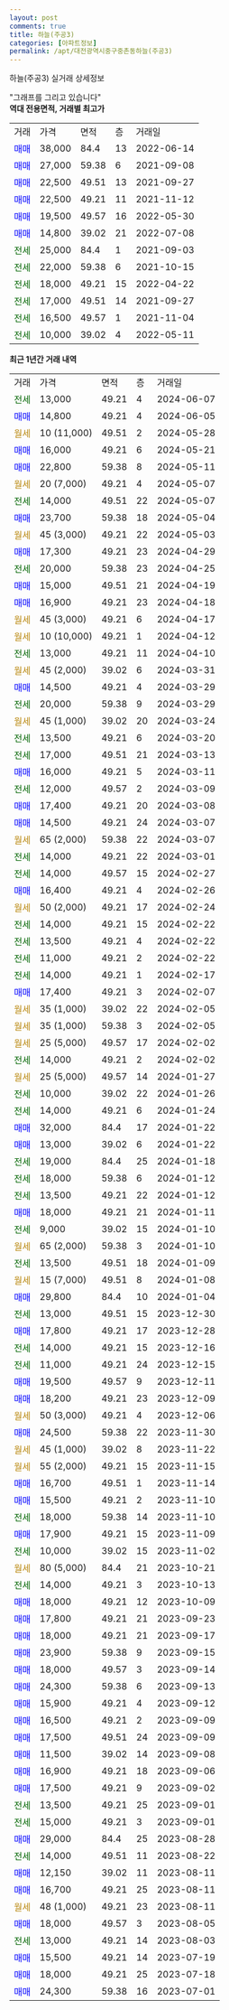 ```yaml
---
layout: post
comments: true
title: 하늘(주공3)
categories: [아파트정보]
permalink: /apt/대전광역시중구중촌동하늘(주공3)
---
```


하늘(주공3) 실거래 상세정보

<script type="text/javascript">
  google.charts.load('current', {'packages':['line', 'corechart']});
  google.charts.setOnLoadCallback(drawChart);

  function drawChart() {
    var data = new google.visualization.DataTable();
    data.addColumn('date', '거래일');
    data.addColumn('number', "매매");
    data.addColumn('number', "전세");
    data.addColumn('number', "전매");

    data.addRows([[new Date(Date.parse("2024-06-07")), null, 13000, null], [new Date(Date.parse("2024-06-05")), 14800, null, null], [new Date(Date.parse("2024-05-28")), null, null, null], [new Date(Date.parse("2024-05-21")), 16000, null, null], [new Date(Date.parse("2024-05-11")), 22800, null, null], [new Date(Date.parse("2024-05-07")), null, null, null], [new Date(Date.parse("2024-05-07")), null, 14000, null], [new Date(Date.parse("2024-05-04")), 23700, null, null], [new Date(Date.parse("2024-05-03")), null, null, null], [new Date(Date.parse("2024-04-29")), 17300, null, null], [new Date(Date.parse("2024-04-25")), null, 20000, null], [new Date(Date.parse("2024-04-19")), 15000, null, null], [new Date(Date.parse("2024-04-18")), 16900, null, null], [new Date(Date.parse("2024-04-17")), null, null, null], [new Date(Date.parse("2024-04-12")), null, null, null], [new Date(Date.parse("2024-04-10")), null, 13000, null], [new Date(Date.parse("2024-03-31")), null, null, null], [new Date(Date.parse("2024-03-29")), 14500, null, null], [new Date(Date.parse("2024-03-29")), null, 20000, null], [new Date(Date.parse("2024-03-24")), null, null, null], [new Date(Date.parse("2024-03-20")), null, 13500, null], [new Date(Date.parse("2024-03-13")), null, 17000, null], [new Date(Date.parse("2024-03-11")), 16000, null, null], [new Date(Date.parse("2024-03-09")), null, 12000, null], [new Date(Date.parse("2024-03-08")), 17400, null, null], [new Date(Date.parse("2024-03-07")), 14500, null, null], [new Date(Date.parse("2024-03-07")), null, null, null], [new Date(Date.parse("2024-03-01")), null, 14000, null], [new Date(Date.parse("2024-02-27")), null, 14000, null], [new Date(Date.parse("2024-02-26")), 16400, null, null], [new Date(Date.parse("2024-02-24")), null, null, null], [new Date(Date.parse("2024-02-22")), null, 14000, null], [new Date(Date.parse("2024-02-22")), null, 13500, null], [new Date(Date.parse("2024-02-22")), null, 11000, null], [new Date(Date.parse("2024-02-17")), null, 14000, null], [new Date(Date.parse("2024-02-07")), 17400, null, null], [new Date(Date.parse("2024-02-05")), null, null, null], [new Date(Date.parse("2024-02-05")), null, null, null], [new Date(Date.parse("2024-02-02")), null, null, null], [new Date(Date.parse("2024-02-02")), null, 14000, null], [new Date(Date.parse("2024-01-27")), null, null, null], [new Date(Date.parse("2024-01-26")), null, 10000, null], [new Date(Date.parse("2024-01-24")), null, 14000, null], [new Date(Date.parse("2024-01-22")), 32000, null, null], [new Date(Date.parse("2024-01-22")), 13000, null, null], [new Date(Date.parse("2024-01-18")), null, 19000, null], [new Date(Date.parse("2024-01-12")), null, 18000, null], [new Date(Date.parse("2024-01-12")), null, 13500, null], [new Date(Date.parse("2024-01-11")), 18000, null, null], [new Date(Date.parse("2024-01-10")), null, 9000, null], [new Date(Date.parse("2024-01-10")), null, null, null], [new Date(Date.parse("2024-01-09")), null, 13500, null], [new Date(Date.parse("2024-01-08")), null, null, null], [new Date(Date.parse("2024-01-04")), 29800, null, null], [new Date(Date.parse("2023-12-30")), null, 13000, null], [new Date(Date.parse("2023-12-28")), 17800, null, null], [new Date(Date.parse("2023-12-16")), null, 14000, null], [new Date(Date.parse("2023-12-15")), null, 11000, null], [new Date(Date.parse("2023-12-11")), 19500, null, null], [new Date(Date.parse("2023-12-09")), 18200, null, null], [new Date(Date.parse("2023-12-06")), null, null, null], [new Date(Date.parse("2023-11-30")), 24500, null, null], [new Date(Date.parse("2023-11-22")), null, null, null], [new Date(Date.parse("2023-11-15")), null, null, null], [new Date(Date.parse("2023-11-14")), 16700, null, null], [new Date(Date.parse("2023-11-10")), 15500, null, null], [new Date(Date.parse("2023-11-10")), null, 18000, null], [new Date(Date.parse("2023-11-09")), 17900, null, null], [new Date(Date.parse("2023-11-02")), null, 10000, null], [new Date(Date.parse("2023-10-21")), null, null, null], [new Date(Date.parse("2023-10-13")), null, 14000, null], [new Date(Date.parse("2023-10-09")), 18000, null, null], [new Date(Date.parse("2023-09-23")), 17800, null, null], [new Date(Date.parse("2023-09-17")), 18000, null, null], [new Date(Date.parse("2023-09-15")), 23900, null, null], [new Date(Date.parse("2023-09-14")), 18000, null, null], [new Date(Date.parse("2023-09-13")), 24300, null, null], [new Date(Date.parse("2023-09-12")), 15900, null, null], [new Date(Date.parse("2023-09-09")), 16500, null, null], [new Date(Date.parse("2023-09-09")), 17500, null, null], [new Date(Date.parse("2023-09-08")), 11500, null, null], [new Date(Date.parse("2023-09-06")), 16900, null, null], [new Date(Date.parse("2023-09-02")), 17500, null, null], [new Date(Date.parse("2023-09-01")), null, 13500, null], [new Date(Date.parse("2023-09-01")), null, 15000, null], [new Date(Date.parse("2023-08-28")), 29000, null, null], [new Date(Date.parse("2023-08-22")), null, 14000, null], [new Date(Date.parse("2023-08-11")), 12150, null, null], [new Date(Date.parse("2023-08-11")), 16700, null, null], [new Date(Date.parse("2023-08-11")), null, null, null], [new Date(Date.parse("2023-08-05")), 18000, null, null], [new Date(Date.parse("2023-08-03")), null, 13000, null], [new Date(Date.parse("2023-07-19")), 15500, null, null], [new Date(Date.parse("2023-07-18")), 18000, null, null], [new Date(Date.parse("2023-07-01")), 24300, null, null]]);

    var options = {
      hAxis: {
        format: 'yyyy/MM/dd'
      },    
      lineWidth: 0,
      pointsVisible: true,    
      title: '최근 1년간 유형별 실거래가 분포',
      legend: { position: 'bottom' }
    };

    var formatter = new google.visualization.NumberFormat({pattern:'###,###'} );
    formatter.format(data, 1);
    formatter.format(data, 2);
    
    setTimeout(function() {
        var chart = new google.visualization.LineChart(document.getElementById('columnchart_material'));
        chart.draw(data, (options));
        document.getElementById('loading').style.display = 'none';
    }, 200);
  }
</script>


<div id="loading" style="z-index:20; display: block; margin-left: 0px">"그래프를 그리고 있습니다"</div>
<div id="columnchart_material" style="width: 95%; margin-left: 0px; display: block"></div>
<!-- contents start -->
<b>역대 전용면적, 거래별 최고가</b>
<table class="sortable">
    <tr>
      <td>거래</td>
      <td>가격</td>
      <td>면적</td>
      <td>층</td>
      <td>거래일</td>
    </tr>
        <tr>
          <td><a style="color: blue">매매</a></td>
          <td>38,000</td>
          <td>84.4</td>
          <td>13</td>
          <td>2022-06-14</td>
        </tr>            <tr>
          <td><a style="color: blue">매매</a></td>
          <td>27,000</td>
          <td>59.38</td>
          <td>6</td>
          <td>2021-09-08</td>
        </tr>            <tr>
          <td><a style="color: blue">매매</a></td>
          <td>22,500</td>
          <td>49.51</td>
          <td>13</td>
          <td>2021-09-27</td>
        </tr>            <tr>
          <td><a style="color: blue">매매</a></td>
          <td>22,500</td>
          <td>49.21</td>
          <td>11</td>
          <td>2021-11-12</td>
        </tr>            <tr>
          <td><a style="color: blue">매매</a></td>
          <td>19,500</td>
          <td>49.57</td>
          <td>16</td>
          <td>2022-05-30</td>
        </tr>            <tr>
          <td><a style="color: blue">매매</a></td>
          <td>14,800</td>
          <td>39.02</td>
          <td>21</td>
          <td>2022-07-08</td>
        </tr>        
        <tr>
              <td><a style="color: darkgreen">전세</a></td>
              <td>25,000</td>
              <td>84.4</td>
              <td>1</td>
              <td>2021-09-03</td>
            </tr>            <tr>
              <td><a style="color: darkgreen">전세</a></td>
              <td>22,000</td>
              <td>59.38</td>
              <td>6</td>
              <td>2021-10-15</td>
            </tr>            <tr>
              <td><a style="color: darkgreen">전세</a></td>
              <td>18,000</td>
              <td>49.21</td>
              <td>15</td>
              <td>2022-04-22</td>
            </tr>            <tr>
              <td><a style="color: darkgreen">전세</a></td>
              <td>17,000</td>
              <td>49.51</td>
              <td>14</td>
              <td>2021-09-27</td>
            </tr>            <tr>
              <td><a style="color: darkgreen">전세</a></td>
              <td>16,500</td>
              <td>49.57</td>
              <td>1</td>
              <td>2021-11-04</td>
            </tr>            <tr>
              <td><a style="color: darkgreen">전세</a></td>
              <td>10,000</td>
              <td>39.02</td>
              <td>4</td>
              <td>2022-05-11</td>
            </tr>        
    
</table>

<b>최근 1년간 거래 내역</b>

<table class="sortable">
    <tr>
      <td>거래</td>
      <td>가격</td>
      <td>면적</td>
      <td>층</td>
      <td>거래일</td>
    </tr>
    <tr>
      <td><a style="color: darkgreen">전세</a></td>
      <td>13,000</td>
      <td>49.21</td>
      <td>4</td>
      <td>2024-06-07</td>
    </tr>          <tr>
      <td><a style="color: blue">매매</a></td>
      <td>14,800</td>
      <td>49.21</td>
      <td>4</td>
      <td>2024-06-05</td>
    </tr>          <tr>
      <td><a style="color: darkgoldenrod">월세</a></td>
      <td>10 (11,000)</td>
      <td>49.51</td>
      <td>2</td>
      <td>2024-05-28</td>
    </tr>          <tr>
      <td><a style="color: blue">매매</a></td>
      <td>16,000</td>
      <td>49.21</td>
      <td>6</td>
      <td>2024-05-21</td>
    </tr>          <tr>
      <td><a style="color: blue">매매</a></td>
      <td>22,800</td>
      <td>59.38</td>
      <td>8</td>
      <td>2024-05-11</td>
    </tr>          <tr>
      <td><a style="color: darkgoldenrod">월세</a></td>
      <td>20 (7,000)</td>
      <td>49.21</td>
      <td>4</td>
      <td>2024-05-07</td>
    </tr>          <tr>
      <td><a style="color: darkgreen">전세</a></td>
      <td>14,000</td>
      <td>49.51</td>
      <td>22</td>
      <td>2024-05-07</td>
    </tr>          <tr>
      <td><a style="color: blue">매매</a></td>
      <td>23,700</td>
      <td>59.38</td>
      <td>18</td>
      <td>2024-05-04</td>
    </tr>          <tr>
      <td><a style="color: darkgoldenrod">월세</a></td>
      <td>45 (3,000)</td>
      <td>49.21</td>
      <td>22</td>
      <td>2024-05-03</td>
    </tr>          <tr>
      <td><a style="color: blue">매매</a></td>
      <td>17,300</td>
      <td>49.21</td>
      <td>23</td>
      <td>2024-04-29</td>
    </tr>          <tr>
      <td><a style="color: darkgreen">전세</a></td>
      <td>20,000</td>
      <td>59.38</td>
      <td>23</td>
      <td>2024-04-25</td>
    </tr>          <tr>
      <td><a style="color: blue">매매</a></td>
      <td>15,000</td>
      <td>49.51</td>
      <td>21</td>
      <td>2024-04-19</td>
    </tr>          <tr>
      <td><a style="color: blue">매매</a></td>
      <td>16,900</td>
      <td>49.21</td>
      <td>23</td>
      <td>2024-04-18</td>
    </tr>          <tr>
      <td><a style="color: darkgoldenrod">월세</a></td>
      <td>45 (3,000)</td>
      <td>49.21</td>
      <td>6</td>
      <td>2024-04-17</td>
    </tr>          <tr>
      <td><a style="color: darkgoldenrod">월세</a></td>
      <td>10 (10,000)</td>
      <td>49.21</td>
      <td>1</td>
      <td>2024-04-12</td>
    </tr>          <tr>
      <td><a style="color: darkgreen">전세</a></td>
      <td>13,000</td>
      <td>49.21</td>
      <td>11</td>
      <td>2024-04-10</td>
    </tr>          <tr>
      <td><a style="color: darkgoldenrod">월세</a></td>
      <td>45 (2,000)</td>
      <td>39.02</td>
      <td>6</td>
      <td>2024-03-31</td>
    </tr>          <tr>
      <td><a style="color: blue">매매</a></td>
      <td>14,500</td>
      <td>49.21</td>
      <td>4</td>
      <td>2024-03-29</td>
    </tr>          <tr>
      <td><a style="color: darkgreen">전세</a></td>
      <td>20,000</td>
      <td>59.38</td>
      <td>9</td>
      <td>2024-03-29</td>
    </tr>          <tr>
      <td><a style="color: darkgoldenrod">월세</a></td>
      <td>45 (1,000)</td>
      <td>39.02</td>
      <td>20</td>
      <td>2024-03-24</td>
    </tr>          <tr>
      <td><a style="color: darkgreen">전세</a></td>
      <td>13,500</td>
      <td>49.21</td>
      <td>6</td>
      <td>2024-03-20</td>
    </tr>          <tr>
      <td><a style="color: darkgreen">전세</a></td>
      <td>17,000</td>
      <td>49.51</td>
      <td>21</td>
      <td>2024-03-13</td>
    </tr>          <tr>
      <td><a style="color: blue">매매</a></td>
      <td>16,000</td>
      <td>49.21</td>
      <td>5</td>
      <td>2024-03-11</td>
    </tr>          <tr>
      <td><a style="color: darkgreen">전세</a></td>
      <td>12,000</td>
      <td>49.57</td>
      <td>2</td>
      <td>2024-03-09</td>
    </tr>          <tr>
      <td><a style="color: blue">매매</a></td>
      <td>17,400</td>
      <td>49.21</td>
      <td>20</td>
      <td>2024-03-08</td>
    </tr>          <tr>
      <td><a style="color: blue">매매</a></td>
      <td>14,500</td>
      <td>49.21</td>
      <td>24</td>
      <td>2024-03-07</td>
    </tr>          <tr>
      <td><a style="color: darkgoldenrod">월세</a></td>
      <td>65 (2,000)</td>
      <td>59.38</td>
      <td>22</td>
      <td>2024-03-07</td>
    </tr>          <tr>
      <td><a style="color: darkgreen">전세</a></td>
      <td>14,000</td>
      <td>49.21</td>
      <td>22</td>
      <td>2024-03-01</td>
    </tr>          <tr>
      <td><a style="color: darkgreen">전세</a></td>
      <td>14,000</td>
      <td>49.57</td>
      <td>15</td>
      <td>2024-02-27</td>
    </tr>          <tr>
      <td><a style="color: blue">매매</a></td>
      <td>16,400</td>
      <td>49.21</td>
      <td>4</td>
      <td>2024-02-26</td>
    </tr>          <tr>
      <td><a style="color: darkgoldenrod">월세</a></td>
      <td>50 (2,000)</td>
      <td>49.21</td>
      <td>17</td>
      <td>2024-02-24</td>
    </tr>          <tr>
      <td><a style="color: darkgreen">전세</a></td>
      <td>14,000</td>
      <td>49.21</td>
      <td>15</td>
      <td>2024-02-22</td>
    </tr>          <tr>
      <td><a style="color: darkgreen">전세</a></td>
      <td>13,500</td>
      <td>49.21</td>
      <td>4</td>
      <td>2024-02-22</td>
    </tr>          <tr>
      <td><a style="color: darkgreen">전세</a></td>
      <td>11,000</td>
      <td>49.21</td>
      <td>2</td>
      <td>2024-02-22</td>
    </tr>          <tr>
      <td><a style="color: darkgreen">전세</a></td>
      <td>14,000</td>
      <td>49.21</td>
      <td>1</td>
      <td>2024-02-17</td>
    </tr>          <tr>
      <td><a style="color: blue">매매</a></td>
      <td>17,400</td>
      <td>49.21</td>
      <td>3</td>
      <td>2024-02-07</td>
    </tr>          <tr>
      <td><a style="color: darkgoldenrod">월세</a></td>
      <td>35 (1,000)</td>
      <td>39.02</td>
      <td>22</td>
      <td>2024-02-05</td>
    </tr>          <tr>
      <td><a style="color: darkgoldenrod">월세</a></td>
      <td>35 (1,000)</td>
      <td>59.38</td>
      <td>3</td>
      <td>2024-02-05</td>
    </tr>          <tr>
      <td><a style="color: darkgoldenrod">월세</a></td>
      <td>25 (5,000)</td>
      <td>49.57</td>
      <td>17</td>
      <td>2024-02-02</td>
    </tr>          <tr>
      <td><a style="color: darkgreen">전세</a></td>
      <td>14,000</td>
      <td>49.21</td>
      <td>2</td>
      <td>2024-02-02</td>
    </tr>          <tr>
      <td><a style="color: darkgoldenrod">월세</a></td>
      <td>25 (5,000)</td>
      <td>49.57</td>
      <td>14</td>
      <td>2024-01-27</td>
    </tr>          <tr>
      <td><a style="color: darkgreen">전세</a></td>
      <td>10,000</td>
      <td>39.02</td>
      <td>22</td>
      <td>2024-01-26</td>
    </tr>          <tr>
      <td><a style="color: darkgreen">전세</a></td>
      <td>14,000</td>
      <td>49.21</td>
      <td>6</td>
      <td>2024-01-24</td>
    </tr>          <tr>
      <td><a style="color: blue">매매</a></td>
      <td>32,000</td>
      <td>84.4</td>
      <td>17</td>
      <td>2024-01-22</td>
    </tr>          <tr>
      <td><a style="color: blue">매매</a></td>
      <td>13,000</td>
      <td>39.02</td>
      <td>6</td>
      <td>2024-01-22</td>
    </tr>          <tr>
      <td><a style="color: darkgreen">전세</a></td>
      <td>19,000</td>
      <td>84.4</td>
      <td>25</td>
      <td>2024-01-18</td>
    </tr>          <tr>
      <td><a style="color: darkgreen">전세</a></td>
      <td>18,000</td>
      <td>59.38</td>
      <td>6</td>
      <td>2024-01-12</td>
    </tr>          <tr>
      <td><a style="color: darkgreen">전세</a></td>
      <td>13,500</td>
      <td>49.21</td>
      <td>22</td>
      <td>2024-01-12</td>
    </tr>          <tr>
      <td><a style="color: blue">매매</a></td>
      <td>18,000</td>
      <td>49.21</td>
      <td>21</td>
      <td>2024-01-11</td>
    </tr>          <tr>
      <td><a style="color: darkgreen">전세</a></td>
      <td>9,000</td>
      <td>39.02</td>
      <td>15</td>
      <td>2024-01-10</td>
    </tr>          <tr>
      <td><a style="color: darkgoldenrod">월세</a></td>
      <td>65 (2,000)</td>
      <td>59.38</td>
      <td>3</td>
      <td>2024-01-10</td>
    </tr>          <tr>
      <td><a style="color: darkgreen">전세</a></td>
      <td>13,500</td>
      <td>49.51</td>
      <td>18</td>
      <td>2024-01-09</td>
    </tr>          <tr>
      <td><a style="color: darkgoldenrod">월세</a></td>
      <td>15 (7,000)</td>
      <td>49.51</td>
      <td>8</td>
      <td>2024-01-08</td>
    </tr>          <tr>
      <td><a style="color: blue">매매</a></td>
      <td>29,800</td>
      <td>84.4</td>
      <td>10</td>
      <td>2024-01-04</td>
    </tr>          <tr>
      <td><a style="color: darkgreen">전세</a></td>
      <td>13,000</td>
      <td>49.51</td>
      <td>15</td>
      <td>2023-12-30</td>
    </tr>          <tr>
      <td><a style="color: blue">매매</a></td>
      <td>17,800</td>
      <td>49.21</td>
      <td>17</td>
      <td>2023-12-28</td>
    </tr>          <tr>
      <td><a style="color: darkgreen">전세</a></td>
      <td>14,000</td>
      <td>49.21</td>
      <td>15</td>
      <td>2023-12-16</td>
    </tr>          <tr>
      <td><a style="color: darkgreen">전세</a></td>
      <td>11,000</td>
      <td>49.21</td>
      <td>24</td>
      <td>2023-12-15</td>
    </tr>          <tr>
      <td><a style="color: blue">매매</a></td>
      <td>19,500</td>
      <td>49.57</td>
      <td>9</td>
      <td>2023-12-11</td>
    </tr>          <tr>
      <td><a style="color: blue">매매</a></td>
      <td>18,200</td>
      <td>49.21</td>
      <td>23</td>
      <td>2023-12-09</td>
    </tr>          <tr>
      <td><a style="color: darkgoldenrod">월세</a></td>
      <td>50 (3,000)</td>
      <td>49.21</td>
      <td>4</td>
      <td>2023-12-06</td>
    </tr>          <tr>
      <td><a style="color: blue">매매</a></td>
      <td>24,500</td>
      <td>59.38</td>
      <td>22</td>
      <td>2023-11-30</td>
    </tr>          <tr>
      <td><a style="color: darkgoldenrod">월세</a></td>
      <td>45 (1,000)</td>
      <td>39.02</td>
      <td>8</td>
      <td>2023-11-22</td>
    </tr>          <tr>
      <td><a style="color: darkgoldenrod">월세</a></td>
      <td>55 (2,000)</td>
      <td>49.21</td>
      <td>15</td>
      <td>2023-11-15</td>
    </tr>          <tr>
      <td><a style="color: blue">매매</a></td>
      <td>16,700</td>
      <td>49.51</td>
      <td>1</td>
      <td>2023-11-14</td>
    </tr>          <tr>
      <td><a style="color: blue">매매</a></td>
      <td>15,500</td>
      <td>49.21</td>
      <td>2</td>
      <td>2023-11-10</td>
    </tr>          <tr>
      <td><a style="color: darkgreen">전세</a></td>
      <td>18,000</td>
      <td>59.38</td>
      <td>14</td>
      <td>2023-11-10</td>
    </tr>          <tr>
      <td><a style="color: blue">매매</a></td>
      <td>17,900</td>
      <td>49.21</td>
      <td>15</td>
      <td>2023-11-09</td>
    </tr>          <tr>
      <td><a style="color: darkgreen">전세</a></td>
      <td>10,000</td>
      <td>39.02</td>
      <td>15</td>
      <td>2023-11-02</td>
    </tr>          <tr>
      <td><a style="color: darkgoldenrod">월세</a></td>
      <td>80 (5,000)</td>
      <td>84.4</td>
      <td>21</td>
      <td>2023-10-21</td>
    </tr>          <tr>
      <td><a style="color: darkgreen">전세</a></td>
      <td>14,000</td>
      <td>49.21</td>
      <td>3</td>
      <td>2023-10-13</td>
    </tr>          <tr>
      <td><a style="color: blue">매매</a></td>
      <td>18,000</td>
      <td>49.21</td>
      <td>12</td>
      <td>2023-10-09</td>
    </tr>          <tr>
      <td><a style="color: blue">매매</a></td>
      <td>17,800</td>
      <td>49.21</td>
      <td>21</td>
      <td>2023-09-23</td>
    </tr>          <tr>
      <td><a style="color: blue">매매</a></td>
      <td>18,000</td>
      <td>49.21</td>
      <td>21</td>
      <td>2023-09-17</td>
    </tr>          <tr>
      <td><a style="color: blue">매매</a></td>
      <td>23,900</td>
      <td>59.38</td>
      <td>9</td>
      <td>2023-09-15</td>
    </tr>          <tr>
      <td><a style="color: blue">매매</a></td>
      <td>18,000</td>
      <td>49.57</td>
      <td>3</td>
      <td>2023-09-14</td>
    </tr>          <tr>
      <td><a style="color: blue">매매</a></td>
      <td>24,300</td>
      <td>59.38</td>
      <td>6</td>
      <td>2023-09-13</td>
    </tr>          <tr>
      <td><a style="color: blue">매매</a></td>
      <td>15,900</td>
      <td>49.21</td>
      <td>4</td>
      <td>2023-09-12</td>
    </tr>          <tr>
      <td><a style="color: blue">매매</a></td>
      <td>16,500</td>
      <td>49.21</td>
      <td>2</td>
      <td>2023-09-09</td>
    </tr>          <tr>
      <td><a style="color: blue">매매</a></td>
      <td>17,500</td>
      <td>49.51</td>
      <td>24</td>
      <td>2023-09-09</td>
    </tr>          <tr>
      <td><a style="color: blue">매매</a></td>
      <td>11,500</td>
      <td>39.02</td>
      <td>14</td>
      <td>2023-09-08</td>
    </tr>          <tr>
      <td><a style="color: blue">매매</a></td>
      <td>16,900</td>
      <td>49.21</td>
      <td>18</td>
      <td>2023-09-06</td>
    </tr>          <tr>
      <td><a style="color: blue">매매</a></td>
      <td>17,500</td>
      <td>49.21</td>
      <td>9</td>
      <td>2023-09-02</td>
    </tr>          <tr>
      <td><a style="color: darkgreen">전세</a></td>
      <td>13,500</td>
      <td>49.21</td>
      <td>25</td>
      <td>2023-09-01</td>
    </tr>          <tr>
      <td><a style="color: darkgreen">전세</a></td>
      <td>15,000</td>
      <td>49.21</td>
      <td>3</td>
      <td>2023-09-01</td>
    </tr>          <tr>
      <td><a style="color: blue">매매</a></td>
      <td>29,000</td>
      <td>84.4</td>
      <td>25</td>
      <td>2023-08-28</td>
    </tr>          <tr>
      <td><a style="color: darkgreen">전세</a></td>
      <td>14,000</td>
      <td>49.51</td>
      <td>11</td>
      <td>2023-08-22</td>
    </tr>          <tr>
      <td><a style="color: blue">매매</a></td>
      <td>12,150</td>
      <td>39.02</td>
      <td>11</td>
      <td>2023-08-11</td>
    </tr>          <tr>
      <td><a style="color: blue">매매</a></td>
      <td>16,700</td>
      <td>49.21</td>
      <td>25</td>
      <td>2023-08-11</td>
    </tr>          <tr>
      <td><a style="color: darkgoldenrod">월세</a></td>
      <td>48 (1,000)</td>
      <td>49.21</td>
      <td>23</td>
      <td>2023-08-11</td>
    </tr>          <tr>
      <td><a style="color: blue">매매</a></td>
      <td>18,000</td>
      <td>49.57</td>
      <td>3</td>
      <td>2023-08-05</td>
    </tr>          <tr>
      <td><a style="color: darkgreen">전세</a></td>
      <td>13,000</td>
      <td>49.21</td>
      <td>14</td>
      <td>2023-08-03</td>
    </tr>          <tr>
      <td><a style="color: blue">매매</a></td>
      <td>15,500</td>
      <td>49.21</td>
      <td>14</td>
      <td>2023-07-19</td>
    </tr>          <tr>
      <td><a style="color: blue">매매</a></td>
      <td>18,000</td>
      <td>49.21</td>
      <td>25</td>
      <td>2023-07-18</td>
    </tr>          <tr>
      <td><a style="color: blue">매매</a></td>
      <td>24,300</td>
      <td>59.38</td>
      <td>16</td>
      <td>2023-07-01</td>
    </tr>      </table>
<!-- contents end -->    


